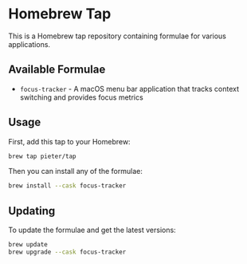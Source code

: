 # Homebrew Tap

This is a Homebrew tap repository containing formulae for various applications.

## Available Formulae

- `focus-tracker` - A macOS menu bar application that tracks context switching and provides focus metrics

## Usage

First, add this tap to your Homebrew:

```bash
brew tap pieter/tap
```

Then you can install any of the formulae:

```bash
brew install --cask focus-tracker
```

## Updating

To update the formulae and get the latest versions:

```bash
brew update
brew upgrade --cask focus-tracker
``` 